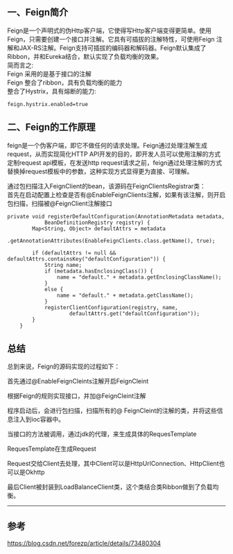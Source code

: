 ## 一、Feign简介

Feign是一个声明式的伪Http客户端，它使得写Http客户端变得更简单。使用Feign，只需要创建一个接口并注解。它具有可插拔的注解特性，可使用Feign 注解和JAX-RS注解。Feign支持可插拔的编码器和解码器。Feign默认集成了Ribbon，并和Eureka结合，默认实现了负载均衡的效果。  
简而言之:  
Feign 采用的是基于接口的注解  
Feign 整合了ribbon，具有负载均衡的能力  
整合了Hystrix，具有熔断的能力:

```
feign.hystrix.enabled=true
```

## 二、Feign的工作原理

feign是一个伪客户端，即它不做任何的请求处理。Feign通过处理注解生成request，从而实现简化HTTP API开发的目的，即开发人员可以使用注解的方式定制request api模板，在发送http request请求之前，feign通过处理注解的方式替换掉request模板中的参数，这种实现方式显得更为直接、可理解。

通过包扫描注入FeignClient的bean，该源码在FeignClientsRegistrar类：  
首先在启动配置上检查是否有@EnableFeignClients注解，如果有该注解，则开启包扫描，扫描被@FeignClient注解接口

```
private void registerDefaultConfiguration(AnnotationMetadata metadata,
            BeanDefinitionRegistry registry) {
        Map<String, Object> defaultAttrs = metadata
                .getAnnotationAttributes(EnableFeignClients.class.getName(), true);

        if (defaultAttrs != null && defaultAttrs.containsKey("defaultConfiguration")) {
            String name;
            if (metadata.hasEnclosingClass()) {
                name = "default." + metadata.getEnclosingClassName();
            }
            else {
                name = "default." + metadata.getClassName();
            }
            registerClientConfiguration(registry, name,
                    defaultAttrs.get("defaultConfiguration"));
        }
    }
```

## 总结

总到来说，Feign的源码实现的过程如下：

首先通过@EnableFeignCleints注解开启FeignCleint

根据Feign的规则实现接口，并加@FeignCleint注解

程序启动后，会进行包扫描，扫描所有的@ FeignCleint的注解的类，并将这些信息注入到ioc容器中。

当接口的方法被调用，通过jdk的代理，来生成具体的RequesTemplate

RequesTemplate在生成Request

Request交给Client去处理，其中Client可以是HttpUrlConnection、HttpClient也可以是Okhttp

最后Client被封装到LoadBalanceClient类，这个类结合类Ribbon做到了负载均衡。

---



## 参考

https://blog.csdn.net/forezp/article/details/73480304 




